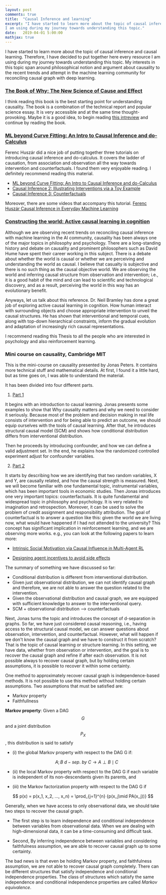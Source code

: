 ```yaml
---
layout: post
comments: true
title:  "Causal Inference and learning"
excerpt: "I have started to learn more about the topic of causal inference and causal learning. Therefore, I have decided to put together here every resource 
I am using during my journey towards understanding this topic."
date:   2019-04-01 5:00:00
mathjax: true
---
```


I have started to learn more about the topic of causal inference and causal learning. Therefore, I have decided to put together here every resource I am using during my journey towards understanding this topic. My interests in this topic span around philosophical notion and argument about causality to the recent trends and attempt in the machine learning community for reconciling causal graph with deep learning.

### [The Book of Why: The New Science of Cause and Effect](https://www.amazon.com/Book-Why-Science-Cause-Effect/dp/046509760X)

I think reading this book is the best starting point for understanding causality. The book is a combination of the technical report and popular science essay. It is very accessible and at the same time thought-provoking. Maybe it is a good idea, to begin reading [this intreview](https://www.quantamagazine.org/to-build-truly-intelligent-machines-teach-them-cause-and-effect-20180515/) and continue by reading the book.

### [ML beyond Curve Fitting: An Intro to Causal Inference and do-Calculus](https://www.inference.vc/untitled/)

Ferenc Huszár did a nice job of putting together three tutorials on introducing causal inference and do-calculus. It covers the ladder of causation, from association and observation all the way towards intervention and counterfactuals. I found them very enjoyable reading. I definitely recommend reading this material.

* [ML beyond Curve Fitting: An Intro to Causal Inference and do-Calculus](https://www.inference.vc/untitled/)
* [Causal Inference 2: Illustrating Interventions via a Toy Example](https://www.inference.vc/causal-inference-2-illustrating-interventions-in-a-toy-example/)
* [Causal Inference 3: Counterfactuals](https://www.inference.vc/causal-inference-3-counterfactuals/)

Moreover, there are some videos that accompany this tutorial. [Ferenc Huszár Causal Inference in Everyday Machine Learning](https://youtu.be/HOgx_SBBzn0)


### [Constructing the world: Active causal learning in cognition](https://www.bramleylab.ppls.ed.ac.uk/publication/2017-01-01_bramley2017phdthesis/)

Although we are observing recent trends on reconciling causal inference with machine learning in the AI community, causality has been always one of the major topics in philosophy and psychology. There are a long-standing history and debate on causality and prominent philosophers such as David Hume have spent their career working in this subject. There is a debate about whether the world is causal or whether we are perceiving and understanding the world as causal. I believe that casualty is subjective and there is no such thing as the causal objective world. We are observing the world and inferring causal structure from observation and intervention; i.e., it is a good habit of the mind and can lead to scientific and technological discovery, and as a result, perceiving the world in this way has an evolutionary benefit.

Anyways, let us talk about this reference. Dr. Neil Bramley has done a great job of exploring active causal learning in cognition. How human interact with surrounding objects and choose appropriate intervention to unveil the causal structures. He has shown that interventional and temporal cues, along with top-down hierarchical constraints, inform the gradual evolution and adaptation of increasingly rich causal representations.

I recommend reading this Thesis to all the people who are interested in psychology and also reinforcement learning. 

### Mini course on causality, Cambridge MIT
This is the mini-course on causality presented by Jonas Peters. It contains more technical stuff and mathematical details. At first, I found it a little hard, but as time goes on, I was able to understand the material.

It has been divided into four different parts.

1. [Part 1](https://www.youtube.com/watch?v=zvrcyqcN9Wo)

It begins with an introduction to causal learning. Jonas presents some examples to show that Why causality matters and why we need to consider it seriously. Because most of the problem and decision making in real life consists of intervention and for being able to predict an outcome, we should equip ourselves with the tools of causal learning. After that, he introduces structural causal model (SCM) and shows how conditional distribution differs from interventional distribution. 

Then he proceeds by introducing confounder, and how we can define a valid adjustment set. In the end, he explains how the randomized controlled experiment adjust for confounder variables. 

2. [Part 2](https://youtu.be/bHOGP5o3Vu0)

It starts by describing how we are identifying that two random variables, X and Y, are causally related, and how the causal strength is measured. Next, we will become familiar with one fundamental topic, instrumental variables, which has been important tools in economic studies. Then Jonas introduces one very important topics: counterfactuals. It is quite fundamental and widespread topic in philosophy and psychology. It is very related to imagination and retrospection. Moreover, it can be used to solve the problem of credit assignment and responsibility attribution. The goal of counterfactual is to answer a question like this: given the world we are living now, what would have happened if I had not attended to the university? This concept has significant implication in reinforcement learning, and we are observing more works. e.g., you can look at the following papers to learn more:

- [Intrinsic Social Motivation via Causal Influence in Multi-Agent RL](https://www.media.mit.edu/publications/intrinsic-social-motivation-via-causal-influence-in-multi-agent-rl/)

- [Designing agent incentives to avoid side effects](https://medium.com/@deepmindsafetyresearch/designing-agent-incentives-to-avoid-side-effects-e1ac80ea6107)

The summary of something we have discussed so far:
- Conditional distribution is different from interventional distribution.
- Given just observational distribution, we can not identify causal graph and therefore, we are not able to answer the question related to the intervention.
- Given the observational distribution and causal graph, we are equipped with sufficient knowledge to answer to the interventional query.
- SCM + observational distribution --> counterfactuals

Next, Jonas turns the topic and introduces the concept of d-separation in graphs. So far, we have just considered causal reasoning, i.e., having access to the structural causal model, we can answer questions about observation, intervention, and counterfactual. However, what will happen if we don't know the causal graph and we have to construct it from scratch? That is the topic of causal learning or structure learning. In this setting, we have data, whether from observation or intervention, and the goal is to recover the causal graph and refine if after each observation. It is not possible always to recover causal graph, but by holding certain assumptions, it is possible to recover it within some certainty.

One method to approximately recover causal graph is independence-based methods. It is not possible to use this method without holding certain assumptions. Two assumptions that must be satisfied are:

- Markov property
- Faithfullness

**Markov property**: Given a DAG $$G$$ and a joint distribution $$P_X$$, this distribution is said to satisfy
- (i) the global Markov property with respect to the DAG G if:

    $$ A; B\ d-sep.\ by\ C \rightarrow A \perp B \mid C $$

- (ii) the local Markov property with respect to the DAG G if each variable is independent of its non-descendants given 
its parents, and

- (iii) the Markov factorization property with respect to the DAG G if

$$ p(x) = p(x_1, x_2, ..., x_n) = \prod_{j=1}^{n} {p(x_j\mid PA(x_j))} $$

Generally, when we have access to only observational data, we should take two steps to recover the causal graph.

- The first step is to learn independence and conditional independence between variables from observational data. When we are dealing with high-dimensional data, it can be a time-consuming and difficult task.

- Second, By inferring independence between variables and considering faithfulness assumption, we are able to recover causal graph up to some certainty.

The bad news is that even be holding Markov property, and faithfulness assumption, we are not able to recover causal graph completely. There can be different structures that satisfy independence and conditional independence properties. The class of structures which satisfy the same independence and conditional independence properties are called *Markov equivalence*. 


